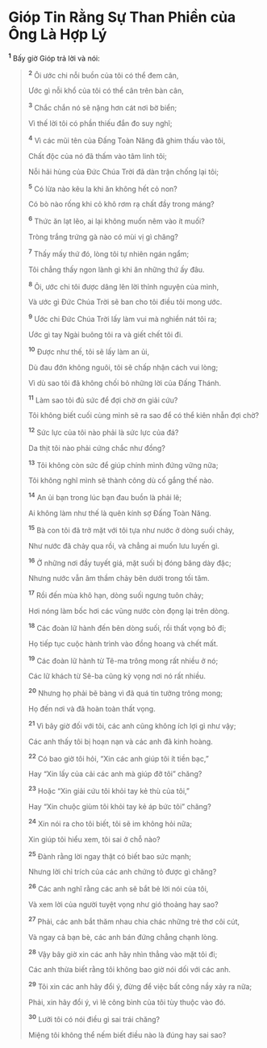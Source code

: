 # Gióp Tin Rằng Sự Than Phiền của Ông Là Hợp Lý
<sup><b>1</b></sup> Bấy giờ Gióp trả lời và nói:


> <sup><b>2</b></sup> Ôi ước chi nỗi buồn của tôi có thể đem cân,
> 
> Ước gì nỗi khổ của tôi có thể cân trên bàn cân,
> 
> <sup><b>3</b></sup> Chắc chắn nó sẽ nặng hơn cát nơi bờ biển;
> 
> Vì thế lời tôi có phần thiếu đắn đo suy nghĩ;
> 
> <sup><b>4</b></sup> Vì các mũi tên của Ðấng Toàn Năng đã ghim thấu vào tôi,
> 
> Chất độc của nó đã thấm vào tâm linh tôi;
> 
> Nỗi hãi hùng của Ðức Chúa Trời đã dàn trận chống lại tôi;
> 
> <sup><b>5</b></sup> Có lừa nào kêu la khi ăn không hết cỏ non?
> 
> Có bò nào rống khi cỏ khô rơm rạ chất đầy trong máng?
> 
> <sup><b>6</b></sup> Thức ăn lạt lẽo, ai lại không muốn nêm vào ít muối?
> 
> Tròng trắng trứng gà nào có mùi vị gì chăng?
> 
> <sup><b>7</b></sup> Thấy mấy thứ đó, lòng tôi tự nhiên ngán ngẩm;
> 
> Tôi chẳng thấy ngon lành gì khi ăn những thứ ấy đâu.
> 
> <sup><b>8</b></sup> Ôi, ước chi tôi được dâng lên lời thỉnh nguyện của mình,
> 
> Và ước gì Ðức Chúa Trời sẽ ban cho tôi điều tôi mong ước.
> 
> <sup><b>9</b></sup> Ước chi Ðức Chúa Trời lấy làm vui mà nghiền nát tôi ra;
> 
> Ước gì tay Ngài buông tôi ra và giết chết tôi đi.
> 
> <sup><b>10</b></sup> Ðược như thế, tôi sẽ lấy làm an ủi,
> 
> Dù đau đớn không nguôi, tôi sẽ chấp nhận cách vui lòng;
> 
> Vì dù sao tôi đã không chối bỏ những lời của Ðấng Thánh.
> 
> <sup><b>11</b></sup> Làm sao tôi đủ sức để đợi chờ ơn giải cứu?
> 
> Tôi không biết cuối cùng mình sẽ ra sao để có thể kiên nhẫn đợi chờ?
> 
> <sup><b>12</b></sup> Sức lực của tôi nào phải là sức lực của đá?
> 
> Da thịt tôi nào phải cứng chắc như đồng?
> 
> <sup><b>13</b></sup> Tôi không còn sức để giúp chính mình đứng vững nữa;
> 
> Tôi không nghĩ mình sẽ thành công dù cố gắng thế nào.
> 
> <sup><b>14</b></sup> An ủi bạn trong lúc bạn đau buồn là phải lẽ;
> 
> Ai không làm như thế là quên kính sợ Ðấng Toàn Năng.
> 
> <sup><b>15</b></sup> Bà con tôi đã trở mặt với tôi tựa như nước ở dòng suối chảy,
> 
> Như nước đã chảy qua rồi, và chẳng ai muốn lưu luyến gì.
> 
> <sup><b>16</b></sup> Ở những nơi đầy tuyết giá, mặt suối bị đóng băng dày đặc;
> 
> Nhưng nước vẫn âm thầm chảy bên dưới trong tối tăm.
> 
> <sup><b>17</b></sup> Rồi đến mùa khô hạn, dòng suối ngưng tuôn chảy;
> 
> Hơi nóng làm bốc hơi các vũng nước còn đọng lại trên dòng.
> 
> <sup><b>18</b></sup> Các đoàn lữ hành đến bên dòng suối, rồi thất vọng bỏ đi;
> 
> Họ tiếp tục cuộc hành trình vào đồng hoang và chết mất.
> 
> <sup><b>19</b></sup> Các đoàn lữ hành từ Tê-ma trông mong rất nhiều ở nó;
> 
> Các lữ khách từ Sê-ba cũng kỳ vọng nơi nó rất nhiều.
> 
> <sup><b>20</b></sup> Nhưng họ phải bẽ bàng vì đã quá tin tưởng trông mong;
> 
> Họ đến nơi và đã hoàn toàn thất vọng.
> 
> <sup><b>21</b></sup> Vì bây giờ đối với tôi, các anh cũng không ích lợi gì như vậy;
> 
> Các anh thấy tôi bị hoạn nạn và các anh đã kinh hoàng.
> 
> <sup><b>22</b></sup> Có bao giờ tôi hỏi, “Xin các anh giúp tôi ít tiền bạc,”
> 
> Hay “Xin lấy của cải các anh mà giúp đỡ tôi” chăng?
> 
> <sup><b>23</b></sup> Hoặc “Xin giải cứu tôi khỏi tay kẻ thù của tôi,”
> 
> Hay “Xin chuộc giùm tôi khỏi tay kẻ áp bức tôi” chăng?
> 
> <sup><b>24</b></sup> Xin nói ra cho tôi biết, tôi sẽ im không hỏi nữa;
> 
> Xin giúp tôi hiểu xem, tôi sai ở chỗ nào?
> 
> <sup><b>25</b></sup> Ðành rằng lời ngay thật có biết bao sức mạnh;
> 
> Nhưng lời chỉ trích của các anh chứng tỏ được gì chăng?
> 
> <sup><b>26</b></sup> Các anh nghĩ rằng các anh sẽ bắt bẻ lời nói của tôi,
> 
> Và xem lời của người tuyệt vọng như gió thoảng hay sao?
> 
> <sup><b>27</b></sup> Phải, các anh bắt thăm nhau chia chác những trẻ thơ côi cút,
> 
> Và ngay cả bạn bè, các anh bán đứng chẳng chạnh lòng.
> 
> <sup><b>28</b></sup> Vậy bây giờ xin các anh hãy nhìn thẳng vào mặt tôi đi;
> 
> Các anh thừa biết rằng tôi không bao giờ nói dối với các anh.
> 
> <sup><b>29</b></sup> Tôi xin các anh hãy đổi ý, đừng để việc bất công nầy xảy ra nữa;
> 
> Phải, xin hãy đổi ý, vì lẽ công bình của tôi tùy thuộc vào đó.
> 
> <sup><b>30</b></sup> Lưỡi tôi có nói điều gì sai trái chăng?
> 
> Miệng tôi không thể nếm biết điều nào là đúng hay sai sao?
>